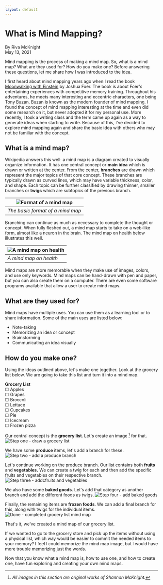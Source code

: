 ```yaml
---
layout: default
---
```


# What is Mind Mapping?

By Riva McKnight<br>May 13, 2021

Mind mapping is the process of making a mind map. So, what is a mind map? What are they used for? How do you make one? Before answering these questions, let me share how I was introduced to the idea.

I first heard about mind mapping years ago when I read the book [Moonwalking with Einstein](https://www.amazon.com/Moonwalking-Einstein-Science-Remembering-Everything/dp/0143120530/ref%3Dsr_1_2?crid%3D1BOZEO18M8PMB%26dchild%3D1%26keywords%3Dmoonwalking%2Bwith%2Beinstein%2Bby%2Bjoshua%2Bfoer%26qid%3D1620873399%26sprefix%3Dmoonwal%252Caps%252C571%26sr%3D8-2&amp;sa=D&amp;source=editors&amp;ust=1621133106009000&amp;usg=AOvVaw0zfe7WwsciZQ_U1NyaZYqa) by Joshua Foer. The book is about Foer's entertaining experiences with competitive memory training. Throughout his adventures, he meets many interesting and eccentric characters, one being Tony Buzan. Buzan is known as the modern founder of mind mapping. I found the concept of mind mapping interesting at the time and even did some research on it, but never adopted it for my personal use. More recently, I took a writing class and the term came up again as a way to generate ideas when starting to write. Because of this, I've decided to explore mind mapping again and share the basic idea with others who may not be familiar with the concept.

## What is a mind map?
Wikipedia answers this well: a mind map is a diagram created to visually organize
information. It has one central concept or **main idea** which is drawn or written at the
center. From the center, **branches** are drawn which represent the major topics of that core
concept. These branches are typically drawn as curved lines, which may have variable
thickness, color, and shape. Each topic can be further classified by drawing thinner, smaller
branches or **twigs** which are subtopics of the previous branch.

| ![Format of a mind map](assets/images/mindmap_format.png) |
| --- |
| *The basic format of a mind map* |

Branching can continue as much as necessary to complete the thought or concept. When
fully fleshed out, a mind map starts to take on a web-like form, almost like a neuron in the
brain. The mind map on health below illustrates this well.

| ![A mind map on health](assets/images/mindmap_example.jpg) |
| --- |
| *A mind map on health* |

Mind maps are more memorable when they make use of images, colors, and use only
keywords. Mind maps can be hand-drawn with pen and paper, but you can also create
them on a computer. There are even some software programs available that allow a user
to create mind maps.

## What are they used for?
Mind maps have multiple uses. You can use them as a learning tool or to share
information. Some of the main uses are listed below:

- Note-taking
- Memorizing an idea or concept
- Brainstorming
- Communicating an idea visually

## How do you make one?
Using the ideas outlined above, let's make one together. Look at the grocery list below. We
are going to take this list and turn it into a mind map.

**Grocery List**<br>
&#9744; Apples<br>
&#9744; Grapes<br>
&#9744; Broccoli<br>
&#9744; Lettuce<br>
&#9744; Cupcakes<br>
&#9744; Pie<br>
&#9744; Icecream<br>
&#9744; Frozen pizza<br>

Our central concept is the **grocery list**. Let's create an image [^1] for that.
![Step one - draw a grocery list](assets/images/step_one.png)

We have some **produce** items, let's add a branch for these.
![Step two - add a produce branch](assets/images/step_two.png)

Let's continue working on the produce branch. Our list contains both **fruits** and
**vegetables.** We can create a twig for each and then add the specific fruits and vegetables
on their respective branch.
![Step three - addcfruits and vegetables](assets/images/step_three.png)

We also have some **baked goods**. Let's add that category as another branch and add the
different foods as twigs.
![Step four - add baked goods](assets/images/step_four.png)

Finally, the remaining items are **frozen foods**. We can add a final branch for this, along with
twigs for the individual items.
![Done - completed grocery list mind map](assets/images/done.png)

That's it, we've created a mind map of our grocery list.

If we wanted to go to the grocery store and pick up the items without using a physical list,
which way would be easier to commit the needed items to your memory? I feel I could
memorize the mind map image, but I would have more trouble memorizing just the words.

Now that you know what a mind map is, how to use one, and how to create one, have fun
exploring and creating your own mind maps.

[^1]: *All images in this section are original works of Shannon McKnight.*
